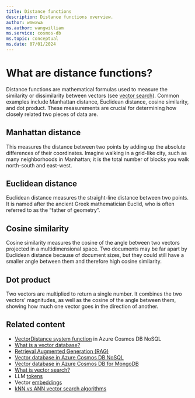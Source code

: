 ```yaml
---
title: Distance functions
description: Distance functions overview.
author: wmwxwa
ms.author: wangwilliam
ms.service: cosmos-db
ms.topic: conceptual
ms.date: 07/01/2024
---
```


# What are distance functions?

Distance functions are mathematical formulas used to measure the similarity or dissimilarity between vectors (see [vector search](vector-search-overview.md)). Common examples include Manhattan distance, Euclidean distance, cosine similarity, and dot product. These measurements are crucial for determining how closely related two pieces of data are.

## Manhattan distance

This measures the distance between two points by adding up the absolute differences of their coordinates. Imagine walking in a grid-like city, such as many neighborhoods in Manhattan; it is the total number of blocks you walk north-south and east-west.

## Euclidean distance

Euclidean distance measures the straight-line distance between two points. It is named after the ancient Greek mathematician Euclid, who is often referred to as the “father of geometry”.

## Cosine similarity

Cosine similarity measures the cosine of the angle between two vectors projected in a multidimensional space. Two documents may be far apart by Euclidean distance because of document sizes, but they could still have a smaller angle between them and therefore high cosine similarity.

## Dot product

Two vectors are multiplied to return a single number. It combines the two vectors' magnitudes, as well as the cosine of the angle between them, showing how much one vector goes in the direction of another.

## Related content
- [VectorDistance system function](../nosql/query/vectordistance.md) in Azure Cosmos DB NoSQL
- [What is a vector database?](../vector-database.md)
- [Retrieval Augmented Generation (RAG)](rag.md)
- [Vector database in Azure Cosmos DB NoSQL](../nosql/vector-search.md)
- [Vector database in Azure Cosmos DB for MongoDB](../mongodb/vcore/vector-search.md)
- [What is vector search?](vector-search-overview.md)
- LLM [tokens](tokens.md)
- Vector [embeddings](vector-embeddings.md)
- [kNN vs ANN vector search algorithms](knn-vs-ann.md)
